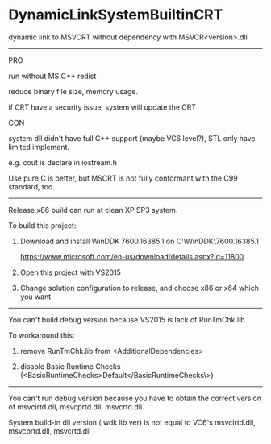 # DynamicLinkSystemBuiltinCRT
dynamic link to MSVCRT without dependency with MSVCR\<version\>.dll

----

PRO

run without MS C++ redist

reduce binary file size, memory usage.

if CRT have a security issue, system will update the CRT

CON

system dll didn't have full C++ support (maybe VC6 level?), STL only have limited implement.

e.g. cout is declare in iostream.h

Use pure C is better, but MSCRT is not fully conformant with the C99 standard, too.

----

Release x86 build can run at clean XP SP3 system.

To build this project:

1. Download and install WinDDK 7600.16385.1 on C:\WinDDK\7600.16385.1

    https://www.microsoft.com/en-us/download/details.aspx?id=11800

2. Open this project with VS2015

3. Change solution configuration to release, and choose x86 or x64 which you want

----

You can't build debug version because VS2015 is lack of RunTmChk.lib.

To workaround this:

1. remove RunTmChk.lib from \<AdditionalDependencies\>

2. disable Basic Runtime Checks (\<BasicRuntimeChecks\>Default\</BasicRuntimeChecks\\\>)

----

You can't run debug version because you have to obtain the correct version of msvcirtd.dll, msvcprtd.dll, msvcrtd.dll

System build-in dll version ( wdk lib ver) is not equal to VC6's msvcirtd.dll, msvcprtd.dll, msvcrtd.dll
